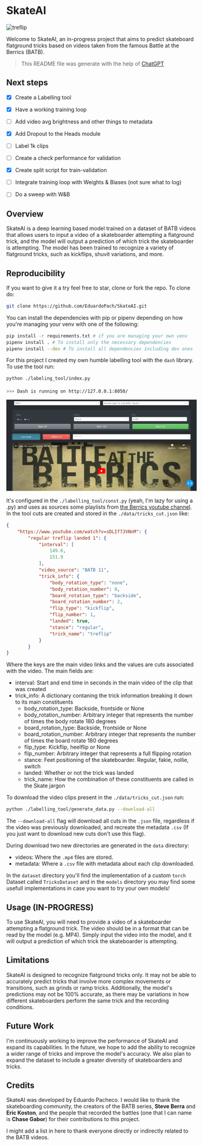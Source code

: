 # SkateAI

![treflip](./others/00001.gif)


Welcome to SkateAI, an in-progress project that aims to predict skateboard flatground tricks based on videos taken from the famous Battle at the Berrics (BATB).

> This README file was generate with the help of [ChatGPT](https://chat.openai.com/chat)
## Next steps
- [x] Create a Labelling tool
- [x] Have a working training loop
- [ ] Add video avg brightness and other things to metadata
- [x] Add Dropout to the Heads module
- [ ] Label 1k clips
- [ ] Create a check performance for validation
- [x] Create split script for train-validation
- [ ] Integrate training loop with Weights & Biases (not sure what to log)
- [ ] Do a sweep with W&B


## Overview

SkateAI is a deep learning based model trained on a dataset of BATB videos that allows users to input a video of a skateboarder attempting a flatground trick, and the model will output a prediction of which trick the skateboarder is attempting. The model has been trained to recognize a variety of flatground tricks, such as kickflips, shuvit variations, and more.

## Reproducibility

If you want to give it a try feel free to star, clone or fork the repo. To clone do:

```bash
git clone https://github.com/EduardoPach/SkateAI.git
```

You can install the dependencies with pip or pipenv depending on how you're managing your venv with one of the following:

```bash
pip install -r requirements.txt # if you are managing your own venv
pipenv install . # To install only the necessary dependencies
pipenv install --dev # To install all dependencies including dev ones
```

For this project I created my own humble labelling tool with the `dash` library. To use the tool run:

```bash
python ./labeling_tool/index.py

>>> Dash is running on http://127.0.0.1:8050/
```
![labelling_tool](./others/labelling_tool.png)


It's configured in the `./labelling_tool/const.py` (yeah, I'm lazy for using a .py) and uses as sources some playlists from [the Berrics youtube channel](https://www.youtube.com/@berrics/featured). In the tool cuts are created and stored in the `./data/tricks_cut.json` like: 

```json
{
    "https://www.youtube.com/watch?v=sDLIf7JVNnM": {
        "regular treflip landed 1": {
            "interval": [
                149.6,
                151.9
            ],
            "video_source": "BATB 11",
            "trick_info": {
                "body_rotation_type": "none",
                "body_rotation_number": 0,
                "board_rotation_type": "backside",
                "board_rotation_number": 2,
                "flip_type": "kickflip",
                "flip_number": 1,
                "landed": true,
                "stance": "regular",
                "trick_name": "treflip"
            }
        }
}

```

Where the keys are the main video links and the values are cuts associated with the video. The main fields are:

- interval: Start and end time in seconds in the main video of the clip that was created
- trick_info: A dictionary contaning the trick information breaking it down to its main constituents
  - body_rotation_type: Backside, frontside or None
  - body_rotation_number: Arbitrary integer that represents the number of times the body rotate 180 degrees
  - board_rotation_type: Backside, frontside or None
  - board_rotation_number: Arbitrary integer that represents the number of times the board rotate 180 degrees
  - flip_type: Kickflip, heelflip or None
  - flip_number: Arbitrary integer that represents a full flipping rotation
  - stance: Feet positioning of the skateboarder. Regular, fakie, nollie, switch
  - landed: Whether or not the trick was landed
  - trick_name: How the combination of these constituents are called in the Skate jargon


To download the video clips present in the `./data/tricks_cut.json` run:

```bash
python ./labelling_tool/generate_data.py --download-all
```

The `--download-all` flag will download all cuts in the `.json` file, regardless if the video was previously downloaded, and recreate the metadata `.csv` (If you just want to download new cuts don't use this flag).

During download two new directories are generated in the `data` directory:
- videos: Where the `.mp4` files are stored.
- metadata: Where a `.csv` file with metadata about each clip downloaded.

In the `dataset` directory you'll find the implementation of a custom `torch` Dataset called `TricksDataset` and in the `models` directory you may find some usefull implementations in case you want to try your own models! 

## Usage (IN-PROGRESS)

To use SkateAI, you will need to provide a video of a skateboarder attempting a flatground trick. The video should be in a format that can be read by the model (e.g. MP4). Simply input the video into the model, and it will output a prediction of which trick the skateboarder is attempting.

## Limitations

SkateAI is designed to recognize flatground tricks only. It may not be able to accurately predict tricks that involve more complex movements or transitions, such as grinds or ramp tricks. Additionally, the model's predictions may not be 100% accurate, as there may be variations in how different skateboarders perform the same trick and the recording conditions.

## Future Work

I'm continuously working to improve the performance of SkateAI and expand its capabilities. In the future, we hope to add the ability to recognize a wider range of tricks and improve the model's accuracy. We also plan to expand the dataset to include a greater diversity of skateboarders and tricks.

## Credits

SkateAI was developed by Eduardo Pacheco. I would like to thank the skateboarding community, the creators of the BATB series, **Steve Berra** and **Eric Koston**, and the people that recorded the battles (one that I can name is **Chase Gabor**) for their contributions to this project.

I might add a list in here to thank everyone directly or indirectly related to the BATB videos.

